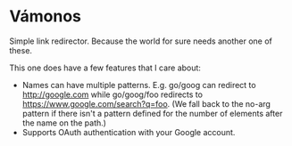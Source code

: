 # Vámonos

Simple link redirector. Because the world for sure needs another one of these.

This one does have a few features that I care about:

- Names can have multiple patterns. E.g. go/goog can redirect to http://google.com while go/goog/foo redirects to https://www.google.com/search?q=foo. (We fall back to the no-arg pattern if there isn't a pattern defined for the number of elements after the name on the path.)
- Supports OAuth authentication with your Google account.
